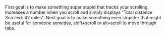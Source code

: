 First goal is to make something super stupid that tracks your scrolling. Increases a number when you scroll and simply displays "Total distance Scrolled: 42 miles".
Next goal is to make something even stupider that might be useful for someone someday, shift+scroll or alt+scroll to move through tabs.

